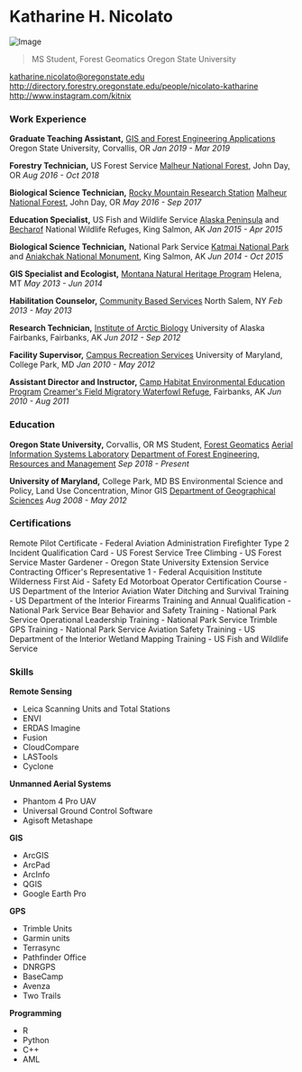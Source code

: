 # Katharine H. Nicolato

![Image](https://scontent-lax3-2.cdninstagram.com/vp/c3298f638bc944fea090b6b8432a463f/5D335DAB/t51.2885-19/s320x320/20181030_1949539928622814_4644340186627440640_a.jpg?_nc_ht=scontent-lax3-2.cdninstagram.com)

>MS Student, Forest Geomatics
>Oregon State University

katharine.nicolato@oregonstate.edu
http://directory.forestry.oregonstate.edu/people/nicolato-katharine
http://www.instagram.com/kitnix

### Work Experience

**Graduate Teaching Assistant,** [GIS and Forest Engineering Applications](http://fe257.forestry.oregonstate.edu/)
Oregon State University, Corvallis, OR
*Jan 2019 - Mar 2019*

**Forestry Technician,** US Forest Service
[Malheur National Forest](https://www.fs.usda.gov/malheur), John Day, OR
*Aug 2016 - Oct 2018*

**Biological Science Technician,** [Rocky Mountain Research Station](https://www.fs.fed.us/rmrs/)
[Malheur National Forest](https://www.fs.usda.gov/malheur), John Day, OR
*May 2016 - Sep 2017*

**Education Specialist,** US Fish and Wildlife Service
[Alaska Peninsula](https://www.fws.gov/refuge/alaska_peninsula/) and [Becharof](https://www.fws.gov/refuge/becharof/) National Wildlife Refuges, King Salmon, AK
*Jan 2015 - Apr 2015*

**Biological Science Technician,** National Park Service
[Katmai National Park](https://www.nps.gov/katm/index.htm) and [Aniakchak National Monument](https://www.nps.gov/ania/index.htm), King Salmon, AK
*Jun 2014 - Oct 2015*

**GIS Specialist and Ecologist,** [Montana Natural Heritage Program](http://mtnhp.org/)
Helena, MT
*May 2013 - Jun 2014*

**Habilitation Counselor,** [Community Based Services](https://commbasedservices.org/)
North Salem, NY
*Feb 2013 - May 2013*

**Research Technician,** [Institute of Arctic Biology](https://www.iab.uaf.edu/)
University of Alaska Fairbanks, Fairbanks, AK
*Jun 2012 - Sep 2012*

**Facility Supervisor,** [Campus Recreation Services](https://recwell.umd.edu/)
University of Maryland, College Park, MD
*Jan 2010 - May 2012*

**Assistant Director and Instructor,** [Camp Habitat Environmental Education Program](https://www.facebook.com/camp.habitat/)
[Creamer's Field Migratory Waterfowl Refuge](https://www.adfg.alaska.gov/index.cfm?adfg=creamersfield.main), Fairbanks, AK
*Jun 2010 - Aug 2011*


 ### Education

**Oregon State University,** Corvallis, OR
MS Student, [Forest Geomatics](https://www.forestry.oregonstate.edu/research-areas/forest-biometrics-and-geomatics)
[Aerial Information Systems Laboratory](http://ais.forestry.oregonstate.edu/)
[Department of Forest Engineering, Resources and Management](\https://ferm.forestry.oregonstate.edu/)
*Sep 2018 - Present*

**University of Maryland,** College Park, MD
BS Environmental Science and Policy, Land Use Concentration, Minor GIS
[Department of Geographical Sciences](https://geog.umd.edu/)
*Aug 2008 - May 2012*

### Certifications

Remote Pilot Certificate - Federal Aviation Administration
Firefighter Type 2 Incident Qualification Card - US Forest Service
Tree Climbing - US Forest Service
Master Gardener - Oregon State University Extension Service
Contracting Officer's Representative 1 - Federal Acquisition Institute
Wilderness First Aid - Safety Ed
Motorboat Operator Certification Course - US Department of the Interior
Aviation Water Ditching and Survival Training - US Department of the Interior
Firearms Training and Annual Qualification - National Park Service
Bear Behavior and Safety Training - National Park Service
Operational Leadership Training - National Park Service
Trimble GPS Training - National Park Service
Aviation Safety Training - US Department of the Interior
Wetland Mapping Training - US Fish and Wildlife Service

### Skills

**Remote Sensing**
* Leica Scanning Units and Total Stations
* ENVI
* ERDAS Imagine
* Fusion
* CloudCompare
* LASTools
* Cyclone

**Unmanned Aerial Systems**
* Phantom 4 Pro UAV
* Universal Ground Control Software
* Agisoft Metashape

**GIS**
* ArcGIS
* ArcPad
* ArcInfo
* QGIS
* Google Earth Pro

**GPS**
* Trimble Units
* Garmin units
* Terrasync
* Pathfinder Office
* DNRGPS
* BaseCamp
* Avenza
* Two Trails

**Programming**
* R
* Python
* C++
* AML
